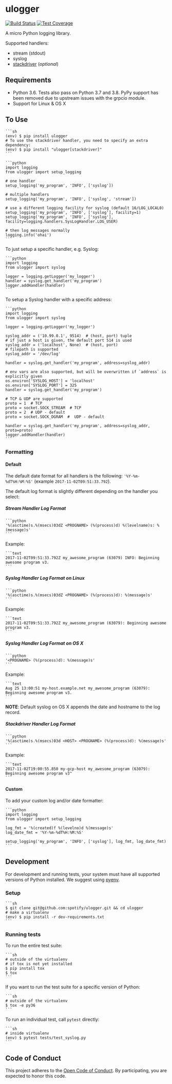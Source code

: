 # ulogger

[![Build Status](https://travis-ci.org/spotify/ulogger.svg?branch=master)](https://travis-ci.org/spotify/ulogger) [![Test Coverage](https://codecov.io/github/spotify/ulogger/branch/master/graph/badge.svg)](https://codecov.io/github/spotify/ulogger)

A micro Python logging library.

Supported handlers:

* stream (stdout)
* syslog
* [stackdriver](https://cloud.google.com/logging/) (_optional_)

## Requirements

* Python 3.6. Tests also pass on Python 3.7 and 3.8.  PyPy support has been removed due to upstream issues with the grpcio module.
* Support for Linux & OS X

## To Use

    ```sh
    (env) $ pip install ulogger
    # To use the stackdriver handler, you need to specify an extra dependency:
    (env) $ pip install "ulogger[stackdriver]"
    ```

    ```python
    import logging
    from ulogger import setup_logging

    # one handler
    setup_logging('my_program', 'INFO', ['syslog'])

    # multiple handlers
    setup_logging('my_program', 'INFO', ['syslog', 'stream'])

    # use a different logging facility for syslog (default 16/LOG_LOCAL0)
    setup_logging('my_program', 'INFO', ['syslog'], facility=1)
    setup_logging('my_program', 'INFO', ['syslog'], facility=logging.handlers.SysLogHandler.LOG_USER)

    # then log messages normally
    logging.info('ohai')
    ```

To just setup a specific handler, e.g. Syslog:

    ```python
    import logging
    from ulogger import syslog

    logger = logging.getLogger('my_logger')
    handler = syslog.get_handler('my_program')
    logger.addHandler(handler)
    ```

To setup a Syslog handler with a specific address:

    ```python
    import logging
    from ulogger import syslog

    logger = logging.getLogger('my_logger')

    syslog_addr = ('10.99.0.1', 9514)  # (host, port) tuple
    # if just a host is given, the default port 514 is used
    syslog_addr = ('localhost', None)  # (host, port)
    # filepath is supported
    syslog_addr = '/dev/log'

    handler = syslog.get_handler('my_program', address=syslog_addr)

    # env vars are also supported, but will be overwritten if `address` is explicitly given
    os.environ['SYSLOG_HOST'] = 'localhost'
    os.environ['SYSLOG_PORT'] = 325
    handler = syslog.get_handler('my_program')

    # TCP & UDP are supported
    proto = 1  # TCP
    proto = socket.SOCK_STREAM  # TCP
    proto = 2  # UDP - default
    proto = socket.SOCK_DGRAM  #  UDP - default

    handler = syslog.get_handler('my_program', address=syslog_addr, proto=proto)
    logger.addHandler(handler)
    ```

### Formatting

#### Default

The default date format for all handlers is the following: `'%Y-%m-%dT%H:%M:%S'` (example `2017-11-02T09:51:33.792`).

The default log format is slightly different depending on the handler you select:

##### Stream Handler Log Format

    ```python
    '%(asctime)s.%(msecs)03dZ <PROGNAME> (%(process)d) %(levelname)s: %(message)s'
    ```

Example:

    ```text
    2017-11-02T09:51:33.792Z my_awesome_program (63079) INFO: Beginning awesome program v3.
    ```

##### Syslog Handler Log Format on Linux

    ```python
    '%(asctime)s.%(msecs)03dZ <PROGNAME> (%(process)d): %(message)s'
    ```

Example:

    ```text
    2017-11-02T09:51:33.792Z my_awesome_program (63079): Beginning awesome program v3.
    ```

##### Syslog Handler Log Format on OS X

    ```python
    '<PROGNAME> (%(process)d): %(message)s'
    ```

Example:

    ```text
    Aug 25 13:00:51 my-host.example.net my_awesome_program (63079): Beginning awesome program v3.
    ```

**NOTE**: Default syslog on OS X appends the date and hostname to the log record.

##### Stackdriver Handler Log Format

    ```python
    '%(asctime)s.%(msecs)03d <HOST> <PROGNAME> (%(process)d): %(message)s'
    ```

Example:

    ```text
    2017-11-02T19:00:55.850 my-gcp-host my_awesome_program (63079): Beginning awesome program v3"
    ```

#### Custom

To add your custom log and/or date formatter:

    ```python
    import logging
    from ulogger import setup_logging

    log_fmt = '%(created)f %(levelno)d %(message)s'
    log_date_fmt = '%Y-%m-%dT%H:%M:%S'

    setup_logging('my_program', 'INFO', ['syslog'], log_fmt, log_date_fmt)
    ```

## Development

For development and running tests, your system must have all supported versions of Python installed. We suggest using [pyenv](https://github.com/yyuu/pyenv).

### Setup

    ```sh
    $ git clone git@github.com:spotify/ulogger.git && cd ulogger
    # make a virtualenv
    (env) $ pip install -r dev-requirements.txt
    ```

### Running tests

To run the entire test suite:

    ```sh
    # outside of the virtualenv
    # if tox is not yet installed
    $ pip install tox
    $ tox
    ```

If you want to run the test suite for a specific version of Python:

    ```sh
    # outside of the virtualenv
    $ tox -e py36
    ```

To run an individual test, call `pytest` directly:

    ```sh
    # inside virtualenv
    (env) $ pytest tests/test_syslog.py
    ```

## Code of Conduct

This project adheres to the [Open Code of Conduct][code-of-conduct]. By participating, you are expected to honor this code.

[code-of-conduct]: https://github.com/spotify/code-of-conduct/blob/master/code-of-conduct.md
